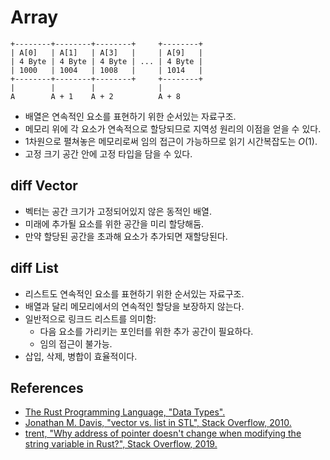 # Array

```
+--------+--------+--------+     +--------+
| A[0]   | A[1]   | A[3]   |     | A[9]   |
| 4 Byte | 4 Byte | 4 Byte | ... | 4 Byte |
| 1000   | 1004   | 1008   |     | 1014   |
+--------+--------+--------+     +--------+
|        |        |              |
A        A + 1    A + 2          A + 8
```

* 배열은 연속적인 요소를 표현하기 위한 순서있는 자료구조.
* 메모리 위에 각 요소가 연속적으로 할당되므로 지역성 원리의 이점을 얻을 수 있다.
* 1차원으로 펼쳐놓은 메모리로써 임의 접근이 가능하므로 읽기 시간복잡도는 $`O(1)`$.
* 고정 크기 공간 안에 고정 타입을 담을 수 있다.
  
## diff Vector

* 벡터는 공간 크기가 고정되어있지 않은 동적인 배열.
* 미래에 추가될 요소를 위한 공간을 미리 할당해둠.
* 만약 할당된 공간을 초과해 요소가 추가되면 재할당된다.

## diff List

* 리스트도 연속적인 요소를 표현하기 위한 순서있는 자료구조.
* 배열과 달리 메모리에서의 연속적인 할당을 보장하지 않는다.
* 일반적으로 링크드 리스트를 의미함:
  * 다음 요소를 가리키는 포인터를 위한 추가 공간이 필요하다.
  * 임의 접근이 불가능.
* 삽입, 삭제, 병합이 효율적이다.
 
## References

* [The Rust Programming Language, "Data Types".](https://doc.rust-lang.org/book/ch03-02-data-types.html?highlight=array#the-array-type)
* [Jonathan M. Davis, "vector vs. list in STL", Stack Overflow, 2010.](https://stackoverflow.com/a/2209564/8463154)
* [trent, "Why address of pointer doesn't change when modifying the string variable in Rust?", Stack Overflow, 2019.](https://stackoverflow.com/a/59007880/8463154)
